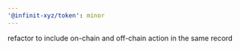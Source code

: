```yaml
---
'@infinit-xyz/token': minor
---
```


refactor to include on-chain and off-chain action in the same record
